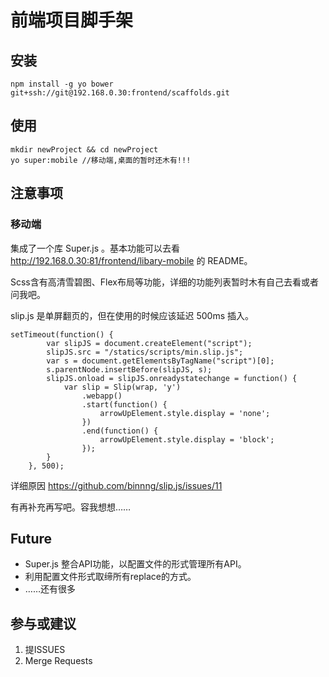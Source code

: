 # 前端项目脚手架

## 安装

```
npm install -g yo bower git+ssh://git@192.168.0.30:frontend/scaffolds.git
```

## 使用

```
mkdir newProject && cd newProject
yo super:mobile //移动端,桌面的暂时还木有!!!
```

## 注意事项

### 移动端

集成了一个库 Super.js 。基本功能可以去看 http://192.168.0.30:81/frontend/libary-mobile 的 README。

Scss含有高清雪碧图、Flex布局等功能，详细的功能列表暂时木有自己去看或者问我吧。

slip.js 是单屏翻页的，但在使用的时候应该延迟 500ms 插入。

```
setTimeout(function() {
        var slipJS = document.createElement("script");
        slipJS.src = "/statics/scripts/min.slip.js";
        var s = document.getElementsByTagName("script")[0];
        s.parentNode.insertBefore(slipJS, s);
        slipJS.onload = slipJS.onreadystatechange = function() {
            var slip = Slip(wrap, 'y')
                .webapp()
                .start(function() {
                    arrowUpElement.style.display = 'none';
                })
                .end(function() {
                    arrowUpElement.style.display = 'block';
                });
        }
    }, 500);
```

详细原因 https://github.com/binnng/slip.js/issues/11

有再补充再写吧。容我想想……

## Future

* Super.js 整合API功能，以配置文件的形式管理所有API。
* 利用配置文件形式取缔所有replace的方式。
* ……还有很多

## 参与或建议

1. 提ISSUES
2. Merge Requests
